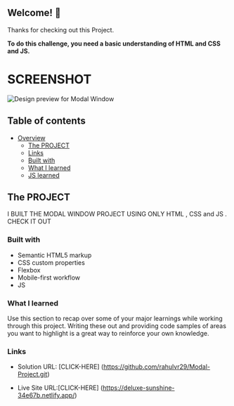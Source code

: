 ## Welcome! 👋

Thanks for checking out this Project.

**To do this challenge, you need a basic understanding of HTML and CSS and JS.**

# SCREENSHOT
![Design preview for Modal Window](../Modal%20Project/design/desktop%20design.jpg)

## Table of contents

- [Overview](#overview)
  - [The PROJECT](#the-challenge)
  - [Links](#links)
  - [Built with](#built-with)
  - [What I learned](#what-i-learned)
  - [JS learned](#learning)

## The PROJECT 
  I BUILT THE MODAL WINDOW PROJECT USING ONLY HTML , CSS and JS .
  CHECK IT OUT 

### Built with

- Semantic HTML5 markup
- CSS custom properties
- Flexbox
- Mobile-first workflow
- JS

### What I learned

Use this section to recap over some of your major learnings while working through this project. Writing these out and providing code samples of areas you want to highlight is a great way to reinforce your own knowledge.

### Links

- Solution URL: [CLICK-HERE] (https://github.com/rahulvr29/Modal-Project.git)

- Live Site URL:[CLICK-HERE] (https://deluxe-sunshine-34e67b.netlify.app/)